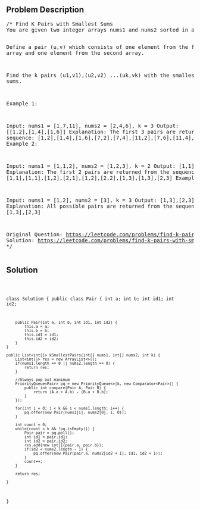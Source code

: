 <!--
<style>
  body { font-family: Arial, sans-serif; }
  .container { max-width: 100%; margin: 50px auto; padding: 10px; }
  .comment-block { background-color: #f9f9f9; padding: 10px; border-left: 5px solid #ccc; max-width: 400px; margin: 20px auto; overflow-wrap: break-word; white-space: pre-wrap; }
  .code-block { background-color: #f4f4f4; padding: 10px; border: 1px solid #ddd; max-width: 400px; margin: 20px auto; overflow-wrap: break-word; white-space: pre-wrap; }
</style>
-->

<div class='container'>
<h2>Problem Description</h2>
<div class='comment-block'>
<pre>
/* Find K Pairs with Smallest Sums
You are given two integer arrays nums1 and nums2 sorted in ascending order and an integer k.

Define a pair (u,v) which consists of one element from the first array and one element from the second array.

Find the k pairs (u1,v1),(u2,v2) ...(uk,vk) with the smallest sums.

Example 1:

Input: nums1 = [1,7,11], nums2 = [2,4,6], k = 3
Output: [[1,2],[1,4],[1,6]] 
Explanation: The first 3 pairs are returned from the sequence: 
             [1,2],[1,4],[1,6],[7,2],[7,4],[11,2],[7,6],[11,4],[11,6]
Example 2:

Input: nums1 = [1,1,2], nums2 = [1,2,3], k = 2
Output: [1,1],[1,1]
Explanation: The first 2 pairs are returned from the sequence: 
             [1,1],[1,1],[1,2],[2,1],[1,2],[2,2],[1,3],[1,3],[2,3]
Example 3:

Input: nums1 = [1,2], nums2 = [3], k = 3
Output: [1,3],[2,3]
Explanation: All possible pairs are returned from the sequence: [1,3],[2,3]

Original Question: https://leetcode.com/problems/find-k-pairs-with-smallest-sums/description/
Solution: https://leetcode.com/problems/find-k-pairs-with-smallest-sums/discuss/84551/simple-Java-O(KlogK)-solution-with-explanation
*/
</pre>
</div>

<h2>Solution</h2>
<div class='code-block'>
<pre><code class='language-java'>

class Solution {
    public class Pair {
        int a;
        int b;
        int id1;
        int id2;
        
        public Pair(int a, int b, int id1, int id2) {
            this.a = a;
            this.b = b;
            this.id1 = id1;
            this.id2 = id2;
        }
    }
    
    public List<int[]> kSmallestPairs(int[] nums1, int[] nums2, int k) {
        List<int[]> res = new ArrayList<>();
        if(nums1.length == 0 || nums2.length == 0) {
            return res;
        }
        
        //Always pop out minimum
        PriorityQueue<Pair> pq = new PriorityQueue<>(k, new Comparator<Pair>() {
            public int compare(Pair A, Pair B) {
                return (A.a + A.b) - (B.a + B.b);
            }
        });
        
        for(int i = 0; i < k && i < nums1.length; i++) {
            pq.offer(new Pair(nums1[i], nums2[0], i, 0));
        }
        
        int count = 0;
        while(count < k && !pq.isEmpty()) {
            Pair pair = pq.poll();
            int id1 = pair.id1;
            int id2 = pair.id2;
            res.add(new int[]{pair.a, pair.b});
            if(id2 < nums2.length - 1) {
                pq.offer(new Pair(pair.a, nums2[id2 + 1], id1, id2 + 1));
            }
            count++;
        }
        
        return res;

    }
}
</code></pre>
</div>
</div>
